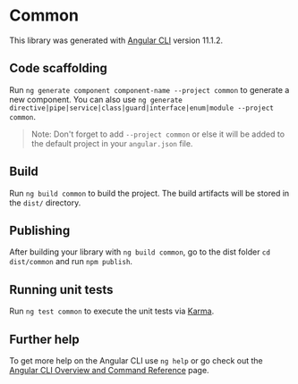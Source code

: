 # Common

This library was generated with [Angular CLI](https://github.com/angular/angular-cli) version 11.1.2.

## Code scaffolding

Run `ng generate component component-name --project common` to generate a new component. You can also use `ng generate directive|pipe|service|class|guard|interface|enum|module --project common`.
> Note: Don't forget to add `--project common` or else it will be added to the default project in your `angular.json` file. 

## Build

Run `ng build common` to build the project. The build artifacts will be stored in the `dist/` directory.

## Publishing

After building your library with `ng build common`, go to the dist folder `cd dist/common` and run `npm publish`.

## Running unit tests

Run `ng test common` to execute the unit tests via [Karma](https://karma-runner.github.io).

## Further help

To get more help on the Angular CLI use `ng help` or go check out the [Angular CLI Overview and Command Reference](https://angular.io/cli) page.
